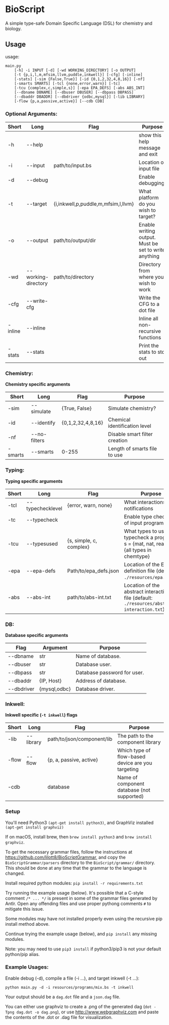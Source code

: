 # BioScript

A simple type-safe Domain Specific Language (DSL) for chemistry and biology.



## Usage
usage: 
``` 
main.py
    [-h] -i INPUT [-d] [-wd WORKING_DIRECTORY] [-o OUTPUT]
    [-t {p,i,l,m,mfsim,llvm,puddle,inkwell}] [-cfg] [-inline]
    [-stats] [-sim {False,True}] [-id {0,1,2,32,4,8,16}] [-nf]
    [-smarts SMARTS] [-tcl {none,error,warn}] [-tc]
    [-tcu {complex,c,simple,s}] [-epa EPA_DEFS] [-abs ABS_INT]
    [--dbname DBNAME] [--dbuser DBUSER] [--dbpass DBPASS]
    [--dbaddr DBADDR] [--dbdriver {odbc,mysql}] [-lib LIBRARY]
    [-flow {p,a,passive,active}] [--cdb CDB]
```
### Optional Arguments:

| Short             | Long                  | Flag                                  | Purpose                                               |
| ------------------|-----------------------|---------------------------------------|-------------------------------------------------------|
| -h                | --help                |                                       | show this help message and exit                       |
| -i                | --input               | path/to/input.bs                      | Location of input file                                |
| -d                | --debug               |                                       | Enable debugging.                                     |
| -t                | --target              | {i,inkwell,p,puddle,m,mfsim,l,llvm}   | What platform do you wish to target?                  |
| -o                | --output              | path/to/output/dir                    | Enable writing output. Must be set to write anything  |
| -wd               | --working-directory   | path/to/directory                     | Directory from where you wish to work                 |
| -cfg              | --write-cfg           |                                       | Write the CFG to a dot file                           |
| -inline           | --inline              |                                       | Inline all non-recursive functions                    |
| -stats            | --stats               |                                       | Print the stats to std out                            |

### Chemistry:
**Chemistry specific arguments**

| Short             | Long                  | Flag                  | Purpose                           |
| ------------------|-----------------------|-----------------------|-----------------------------------|
| -sim              | --simulate            | {True, False}         | Simulate chemistry?               |
| -id               | --identify            | {0,1,2,32,4,8,16}     | Chemical identification level     |
| -nf               | --no-filters          |                       | Disable smart filter creation     |
| -smarts           | --smarts              | 0-255                 | Length of smarts file to use      |

### Typing:
**Typing specific arguments**

| Short             | Long                  |  Flag                         | Purpose                                                                                       |
| ------------------|-----------------------|-------------------------------|-----------------------------------------------------------------------------------------------|
| -tcl              | --typechecklevel      | {error, warn, none}           | What interactions elicit notifications                                                        |
| -tc               | --typecheck           |                               | Enable type checking of input program                                                         |
| -tcu              | --typesused           | {s, simple, c, complex}       | What types to use to typecheck a program, s = {mat, nat, real}, c = {all types in chemtype}   |
| -epa              | --epa-defs            | Path/to/epa_defs.json         | Location of the EPA definition file (default: `./resources/epa.json`)                         |
| -abs              | --abs-int             | path/to/abs-int.txt           | Location of the abstract interaction file (default: `./resources/abstract-interaction.txt`)   |

### DB:
**Database specific arguments**

| Flag              | Argument      | Purpose                                   |
|-------------------|---------------|-------------------------------------------|
| --dbname          | str           | Name of database.                         |
| --dbuser          | str           | Database user.                            |
| --dbpass          | str           | Database password for user.               |
| --dbaddr          | {IP, Host}    | Address of database.                      |
| --dbdriver        | {mysql,odbc}  | Database driver.                          |

### Inkwell:
**Inkwell specific (`-t inkwell`) flags**

| Short             | Long                  | Flag                              | Purpose                                               |
| ------------------|-----------------------|-----------------------------------|-------------------------------------------------------|
| -lib              | --library             | path/to/json/component/lib        | The path to the component library                     |
| -flow             | --flow                | {p, a, passive, active}           | Which type of flow-based device are you targeting     |
| -cdb              |                       | database                          | Name of component database (not supported)            |
                        
### Setup

You'll need Python3 `(apt-get install python3)`, and GraphViz installed `(apt-get install graphviz)`

If on macOS, install brew, then `brew install python3` and `brew install graphviz`.

To get the necessary grammar files, follow the instructions at https://github.com/lilott8/BioScriptGrammar, and copy the `BioScriptGrammar/parsers` directory to the `BioScript/grammar/` directory.  This should be done at any time that the grammar to the language is changed.

Install required python modules: ```pip install -r requirements.txt```

Try running the example usage (below).  It's possible that a C-style comment `/* ... */` is present in some of the grammar files generated by Antlr.  Open any offending files and use proper pythong comments `#` to mitigate this issue.

Some modules may have not installed properly even using the recursive pip install method above.

Continue trying the example usage (below), and `pip install` any missing modules.

Note: you may need to use `pip3 install` if python3/pip3 is not your default python/pip alias.

### Example Usages:

Enable debug (-d), compile a file (-i ...), and target inkwell (-t ...):

```python main.py -d -i resources/programs/mix.bs -t inkwell```

Your output should be a `dag.dot` file and a `json.dag` file.  

You can either use graphviz to create a .png of the generated dag (`dot -Tpng dag.dot -o dag.png`), or use http://www.webgraphviz.com and paste the contents of the .dot or .dag file for visualization.
